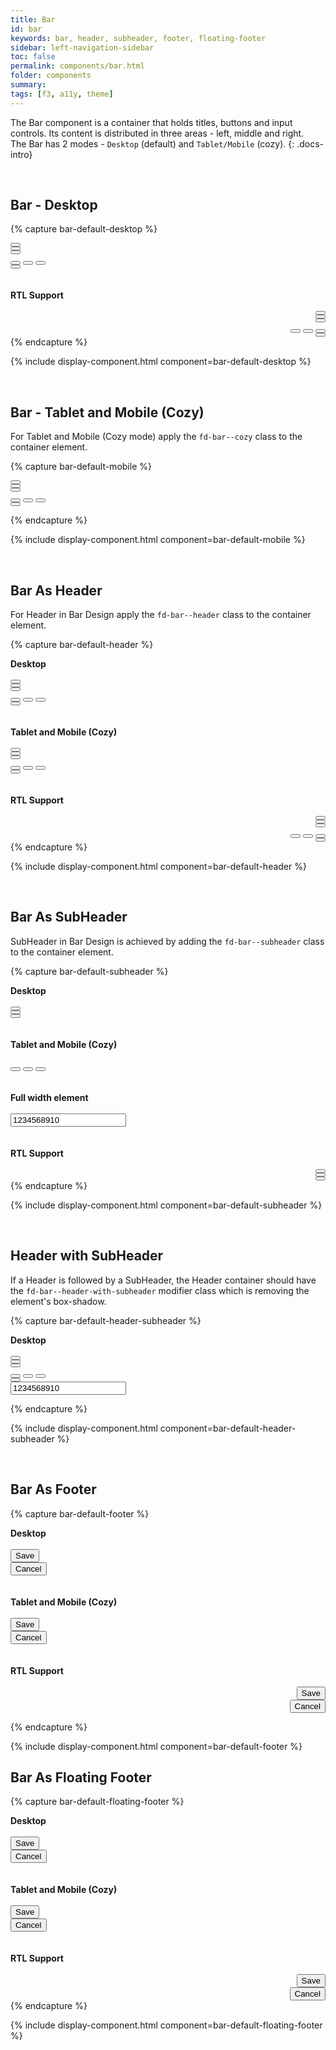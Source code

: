 ```yaml
---
title: Bar
id: bar
keywords: bar, header, subheader, footer, floating-footer
sidebar: left-navigation-sidebar
toc: false
permalink: components/bar.html
folder: components
summary:
tags: [f3, a11y, theme]
---
```


The Bar component is a container that holds titles, buttons and input controls. Its content is distributed in three areas - left, middle and right. <br>
The Bar has 2 modes - `Desktop` (default) and `Tablet/Mobile` (cozy).
{: .docs-intro}

<br>

## Bar - Desktop

{% capture bar-default-desktop %}

<div class="fd-bar">
    <div class="fd-bar__left">
        <div class="fd-bar__element">
            <button class="fd-button fd-button--transparent sap-icon--navigation-left-arrow"></button>
        </div>
        <div class="fd-bar__element">
            <button class="fd-button fd-button--transparent sap-icon--home"></button>
        </div>
        <div class="fd-bar__element">
            <button class="fd-button fd-button--transparent sap-icon--account"></button>
        </div>
    </div>
    <div class="fd-bar__middle">
        <div class="fd-bar__element">
            <div class="fd-segmented-button" role="group" aria-label="Group label">
                <button class="fd-button fd-button--compact sap-icon--email" aria-pressed="true"></button>
                <button class="fd-button fd-button--compact sap-icon--iphone"></button>
                <button class="fd-button fd-button--compact sap-icon--notification-2"></button>
            </div>
        </div>
    </div>
    <div class="fd-bar__right">
        <div class="fd-bar__element">
            <span class="fd-image--s" aria-label="Image label"
                style="background-image: url('https://placeimg.com/400/400/nature');">
            </span>
        </div>
        <div class="fd-bar__element">
            <button class="fd-button fd-button--transparent sap-icon--grid"></button>
        </div>
    </div>
</div>
<br><br>
<div><b>RTL Support</b></div>
<br>  
<div class="fd-bar" dir="rtl">
    <div class="fd-bar__left">
        <div class="fd-bar__element">
            <button class="fd-button fd-button--transparent sap-icon--navigation-right-arrow"></button>
        </div>
        <div class="fd-bar__element">
            <button class="fd-button fd-button--transparent sap-icon--home"></button>
        </div>
        <div class="fd-bar__element">
            <button class="fd-button fd-button--transparent sap-icon--account"></button>
        </div>
    </div>
    <div class="fd-bar__middle">
        <div class="fd-bar__element">
            <div class="fd-segmented-button" role="group" aria-label="Group label">
                <button class="fd-button fd-button--compact sap-icon--email" aria-pressed="true"></button>
                <button class="fd-button fd-button--compact sap-icon--iphone"></button>
                <button class="fd-button fd-button--compact sap-icon--notification-2"></button>
            </div>
        </div>
    </div>
    <div class="fd-bar__right">
        <div class="fd-bar__element">
            <span class="fd-image--s" aria-label="Image label"
                style="background-image: url('https://placeimg.com/400/400/nature');">
            </span>
        </div>
        <div class="fd-bar__element">
            <button class="fd-button fd-button--transparent sap-icon--grid"></button>
        </div>
    </div>
</div>
{% endcapture %}

{% include display-component.html component=bar-default-desktop %}

<br>

## Bar - Tablet and Mobile (Cozy)
For Tablet and Mobile (Cozy mode) apply the `fd-bar--cozy` class to the container element. 

{% capture bar-default-mobile %}

<div class="fd-bar fd-bar--cozy">
    <div class="fd-bar__left">
        <div class="fd-bar__element">
            <button class="fd-button fd-button--transparent sap-icon--navigation-left-arrow"></button>
        </div>
        <div class="fd-bar__element">
            <button class="fd-button fd-button--transparent sap-icon--home"></button>
        </div>
        <div class="fd-bar__element">
            <button class="fd-button fd-button--transparent sap-icon--account"></button>
        </div>
    </div>
    <div class="fd-bar__middle">
        <div class="fd-bar__element">
            <div class="fd-segmented-button" role="group" aria-label="Group label">
                <button class="fd-button fd-button--compact sap-icon--email" aria-pressed="true"></button>
                <button class="fd-button fd-button--compact sap-icon--iphone"></button>
                <button class="fd-button fd-button--compact sap-icon--notification-2"></button>
            </div>
        </div>
    </div>
    <div class="fd-bar__right">
        <div class="fd-bar__element">
            <span class="fd-image--s" aria-label="Image label"
                style="background-image: url('https://placeimg.com/400/400/nature');">
            </span>
        </div>
        <div class="fd-bar__element">
            <button class="fd-button fd-button--transparent sap-icon--grid"></button>
        </div>
    </div>
</div>
    
{% endcapture %}

{% include display-component.html component=bar-default-mobile %}

<br>

## Bar As Header
For Header in Bar Design apply the `fd-bar--header` class to the container element.

{% capture bar-default-header %}
<div><b>Desktop</b></div>
<br>
<div class="fd-bar fd-bar--header">
    <div class="fd-bar__left">
        <div class="fd-bar__element">
            <button class="fd-button fd-button--transparent sap-icon--navigation-left-arrow"></button>
        </div>
        <div class="fd-bar__element">
            <button class="fd-button fd-button--transparent sap-icon--home"></button>
        </div>
        <div class="fd-bar__element">
            <button class="fd-button fd-button--transparent sap-icon--account"></button>
        </div>
    </div>
    <div class="fd-bar__middle">
        <div class="fd-bar__element">
            <div class="fd-segmented-button" role="group" aria-label="Group label">
                <button class="fd-button fd-button--compact sap-icon--email" aria-pressed="true"></button>
                <button class="fd-button fd-button--compact sap-icon--iphone"></button>
                <button class="fd-button fd-button--compact sap-icon--notification-2"></button>
            </div>
        </div>
    </div>
    <div class="fd-bar__right">
        <div class="fd-bar__element">
            <span class="fd-image--s" aria-label="Image label"
                style="background-image: url('https://placeimg.com/400/400/nature');">
            </span>
        </div>
        <div class="fd-bar__element">
            <button class="fd-button fd-button--transparent sap-icon--grid"></button>
        </div>
    </div>
</div>
<br><br>
<div><b>Tablet and Mobile (Cozy)</b></div>
<br>
<div class="fd-bar fd-bar--header fd-bar--cozy">
    <div class="fd-bar__left">
        <div class="fd-bar__element">
            <button class="fd-button fd-button--transparent sap-icon--navigation-left-arrow"></button>
        </div>
        <div class="fd-bar__element">
            <button class="fd-button fd-button--transparent sap-icon--home"></button>
        </div>
        <div class="fd-bar__element">
            <button class="fd-button fd-button--transparent sap-icon--account"></button>
        </div>
    </div>
    <div class="fd-bar__middle">
        <div class="fd-bar__element">
            <div class="fd-segmented-button" role="group" aria-label="Group label">
                <button class="fd-button fd-button--compact sap-icon--email" aria-pressed="true"></button>
                <button class="fd-button fd-button--compact sap-icon--iphone"></button>
                <button class="fd-button fd-button--compact sap-icon--notification-2"></button>
            </div>
        </div>
    </div>
    <div class="fd-bar__right">
        <div class="fd-bar__element">
            <span class="fd-image--s" aria-label="Image label"
                style="background-image: url('https://placeimg.com/400/400/nature');">
            </span>
        </div>
        <div class="fd-bar__element">
            <button class="fd-button fd-button--transparent sap-icon--grid"></button>
        </div>
    </div>
</div>
<br><br>
<div><b>RTL Support</b></div>
<br> 
<div class="fd-bar fd-bar--header" dir="rtl">
    <div class="fd-bar__left">
        <div class="fd-bar__element">
            <button class="fd-button fd-button--transparent sap-icon--navigation-right-arrow"></button>
        </div>
        <div class="fd-bar__element">
            <button class="fd-button fd-button--transparent sap-icon--home"></button>
        </div>
        <div class="fd-bar__element">
            <button class="fd-button fd-button--transparent sap-icon--account"></button>
        </div>
    </div>
    <div class="fd-bar__middle">
        <div class="fd-bar__element">
            <div class="fd-segmented-button" role="group" aria-label="Group label">
                <button class="fd-button fd-button--compact sap-icon--email" aria-pressed="true"></button>
                <button class="fd-button fd-button--compact sap-icon--iphone"></button>
                <button class="fd-button fd-button--compact sap-icon--notification-2"></button>
            </div>
        </div>
    </div>
    <div class="fd-bar__right">
        <div class="fd-bar__element">
            <span class="fd-image--s" aria-label="Image label"
                style="background-image: url('https://placeimg.com/400/400/nature');">
            </span>
        </div>
        <div class="fd-bar__element">
            <button class="fd-button fd-button--transparent sap-icon--grid"></button>
        </div>
    </div>
</div>
{% endcapture %}

{% include display-component.html component=bar-default-header %}

<br>

## Bar As SubHeader
SubHeader in Bar Design is achieved by adding the `fd-bar--subheader` class to the container element.

{% capture bar-default-subheader %}
<div><b>Desktop</b></div>
<br>
<div class="fd-bar fd-bar--subheader">
    <div class="fd-bar__left">
        <div class="fd-bar__element">
            <button class="fd-button fd-button--transparent fd-button--compact sap-icon--navigation-left-arrow"></button>
        </div>
        <div class="fd-bar__element">
            <button class="fd-button fd-button--transparent fd-button--compact sap-icon--home"></button>
        </div>
    </div>
    <div class="fd-bar__right">
        <div class="fd-bar__element">
            <span class="fd-image--s" aria-label="Image label"
                style="background-image: url('https://placeimg.com/400/400/nature');">
            </span>
        </div>
        <div class="fd-bar__element">
            <button class="fd-button fd-button--transparent fd-button--compact sap-icon--grid"></button>
        </div>
    </div>
</div>
<br><br>
<div><b>Tablet and Mobile (Cozy)</b></div>
<br>
<div class="fd-bar fd-bar--subheader fd-bar--cozy">
    <div class="fd-bar__middle">
        <div class="fd-bar__element">
            <div class="fd-form-item">
                <div class="fd-segmented-button" role="group" aria-label="Group label">
                    <button class="fd-button fd-button--compact sap-icon--email" aria-pressed="true"></button>
                    <button class="fd-button fd-button--compact sap-icon--iphone"></button>
                    <button class="fd-button fd-button--compact sap-icon--notification-2"></button>
                </div>
            </div>
        </div>
    </div>
</div>
<br><br>
<div><b>Full width element</b></div>
<br>
<div class="fd-bar fd-bar--subheader fd-bar--cozy">
    <div class="fd-bar__middle">
        <div class="fd-bar__element fd-bar__element--full-width">
            <input class="fd-input fd-input--compact fd-input-group__input" type="text" id="" name="" value="1234568910 ">
        </div>
    </div>
</div>
<br><br>
<div><b>RTL Support</b></div>
<br>
<div class="fd-bar fd-bar--subheader" dir="rtl">
    <div class="fd-bar__left">
        <div class="fd-bar__element">
            <button class="fd-button fd-button--compact fd-button--transparent sap-icon--navigation-right-arrow"></button>
        </div>
        <div class="fd-bar__element">
            <button class="fd-button fd-button--compact fd-button--transparent sap-icon--home"></button>
        </div>
    </div>
    <div class="fd-bar__right">
        <div class="fd-bar__element">
            <span class="fd-image--s" aria-label="Image label"
                style="background-image: url('https://placeimg.com/400/400/nature');">
            </span>
        </div>
        <div class="fd-bar__element">
            <button class="fd-button fd-button--compact fd-button--transparent sap-icon--grid"></button>
        </div>
    </div>
</div>
{% endcapture %}

{% include display-component.html component=bar-default-subheader %}

<br>

## Header with SubHeader
If a Header is followed by a SubHeader, the Header container should have the  `fd-bar--header-with-subheader` modifier class which is removing the element's box-shadow.

{% capture bar-default-header-subheader %}
<div><b>Desktop</b></div>
<br>
<div class="fd-bar fd-bar--header-with-subheader">
    <div class="fd-bar__left">
        <div class="fd-bar__element">
            <button class="fd-button fd-button--transparent sap-icon--navigation-left-arrow"></button>
        </div>
        <div class="fd-bar__element">
            <button class="fd-button fd-button--transparent sap-icon--home"></button>
        </div>
        <div class="fd-bar__element">
            <button class="fd-button fd-button--transparent sap-icon--account"></button>
        </div>
    </div>
    <div class="fd-bar__middle">
        <div class="fd-bar__element">
            <div class="fd-segmented-button" role="group" aria-label="Group label">
                <button class="fd-button fd-button--compact sap-icon--email" aria-pressed="true"></button>
                <button class="fd-button fd-button--compact sap-icon--iphone"></button>
                <button class="fd-button fd-button--compact sap-icon--notification-2"></button>
            </div>
        </div>
    </div>
    <div class="fd-bar__right">
        <div class="fd-bar__element">
            <span class="fd-image--s" aria-label="Image label"
                style="background-image: url('https://placeimg.com/400/400/nature');">
            </span>
        </div>
        <div class="fd-bar__element">
            <button class="fd-button fd-button--transparent sap-icon--grid"></button>
        </div>
    </div>
</div>
<div class="fd-bar fd-bar--subheader">
    <div class="fd-bar__middle">
        <div class="fd-bar__element fd-bar__element--full-width">
            <input class="fd-input fd-input--compact fd-input-group__input" type="text" id="" name="" value="1234568910 ">
        </div>
    </div>
</div>

{% endcapture %}

{% include display-component.html component=bar-default-header-subheader %}

<br>

## Bar As Footer

{% capture bar-default-footer %}
<div><b>Desktop</b></div>
<br>
<div class="fd-bar fd-bar--footer">
    <div class="fd-bar__right">
        <div class="fd-bar__element">
            <button class="fd-button fd-button--emphasized fd-button--compact">Save</button>
        </div>
        <div class="fd-bar__element">
            <button class="fd-button fd-button--transparent fd-button--compact">Cancel</button>
        </div>
    </div>
</div>
<br><br>
<div><b>Tablet and Mobile (Cozy)</b></div>
<br>
<div class="fd-bar fd-bar--footer fd-bar--cozy">
    <div class="fd-bar__right">
        <div class="fd-bar__element">
            <button class="fd-button fd-button--emphasized">Save</button>
        </div>
        <div class="fd-bar__element">
            <button class="fd-button fd-button--transparent">Cancel</button>
        </div>
    </div>
</div>
<br><br>
<div><b>RTL Support</b></div>
<br>
<div class="fd-bar fd-bar--footer" dir="rtl">
    <div class="fd-bar__right">
        <div class="fd-bar__element">
            <button class="fd-button fd-button--emphasized fd-button--compact">Save</button>
        </div>
        <div class="fd-bar__element">
            <button class="fd-button fd-button--transparent fd-button--compact">Cancel</button>
        </div>
    </div>
</div>
    
{% endcapture %}

{% include display-component.html component=bar-default-footer %}
<br>

## Bar As Floating Footer

{% capture bar-default-floating-footer %}
<div><b>Desktop</b></div>
<br>
<div class="fd-bar fd-bar--floating-footer">
    <div class="fd-bar__right">
        <div class="fd-bar__element">
            <button class="fd-button fd-button--emphasized fd-button--compact">Save</button>
        </div>
        <div class="fd-bar__element">
            <button class="fd-button fd-button--transparent fd-button--compact">Cancel</button>
        </div>
    </div>
</div>
<br><br>
<div><b>Tablet and Mobile (Cozy)</b></div>
<br>
<div class="fd-bar fd-bar--floating-footer fd-bar--cozy">
    <div class="fd-bar__right">
        <div class="fd-bar__element">
            <button class="fd-button fd-button--emphasized">Save</button>
        </div>
        <div class="fd-bar__element">
            <button class="fd-button fd-button--transparent">Cancel</button>
        </div>
    </div>
</div>
<br><br>
<div><b>RTL Support</b></div>
<br>
<div class="fd-bar fd-bar--floating-footer" dir="rtl">
    <div class="fd-bar__right">
        <div class="fd-bar__element">
            <button class="fd-button fd-button--emphasized fd-button--compact">Save</button>
        </div>
        <div class="fd-bar__element">
            <button class="fd-button fd-button--transparent fd-button--compact">Cancel</button>
        </div>
    </div>
</div>
{% endcapture %}

{% include display-component.html component=bar-default-floating-footer %}

